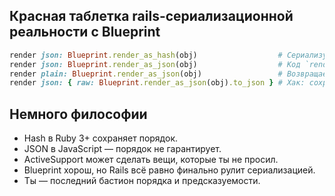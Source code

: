 ## Красная таблетка rails-сериализационной реальности с Blueprint

```rb
render json: Blueprint.render_as_hash(obj)                  # Сериализует как объект, порядок ключей может быть перемешан
render json: Blueprint.render_as_json(obj)                  # Код `render json:` десериализует строку обратно в объект, затем снова сериализует
render plain: Blueprint.render_as_json(obj)                 # Возвращает именно строку JSON, ничего не трогает
render json: { raw: Blueprint.render_as_json(obj).to_json } # Хак: сохраняет строку как строку в JSON, без автоматического парса
```

## Немного философии

* Hash в Ruby 3+ сохраняет порядок.
* JSON в JavaScript — порядок не гарантирует.
* ActiveSupport может сделать вещи, которые ты не просил.
* Blueprint хорош, но Rails всё равно финально рулит сериализацией.
* Ты — последний бастион порядка и предсказуемости. 
